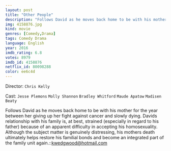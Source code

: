 ```yaml
---
layout: post
title: "Other People"
description: "Follows David as he moves back home to be with his mother for the year between her giving up her fight against cancer and slowly dying. Davids relationship with his family is, at best, strained (especially in regard to his father) because of an apparent difficulty in accepting his homosexuality. Although the subject matter is genuinely distressing, his mothers death ultimately helps restore his familial bonds and become an integrated part of the family unit again..."
img: 4158876.jpg
kind: movie
genres: [Comedy,Drama]
tags: Comedy Drama 
language: English
year: 2016
imdb_rating: 6.8
votes: 8979
imdb_id: 4158876
netflix_id: 80098288
color: ee6c4d
---
```

Director: `Chris Kelly`  

Cast: `Jesse Plemons` `Molly Shannon` `Bradley Whitford` `Maude Apatow` `Madisen Beaty` 

Follows David as he moves back home to be with his mother for the year between her giving up her fight against cancer and slowly dying. Davids relationship with his family is, at best, strained (especially in regard to his father) because of an apparent difficulty in accepting his homosexuality. Although the subject matter is genuinely distressing, his mothers death ultimately helps restore his familial bonds and become an integrated part of the family unit again.::kwedgwood@hotmail.com